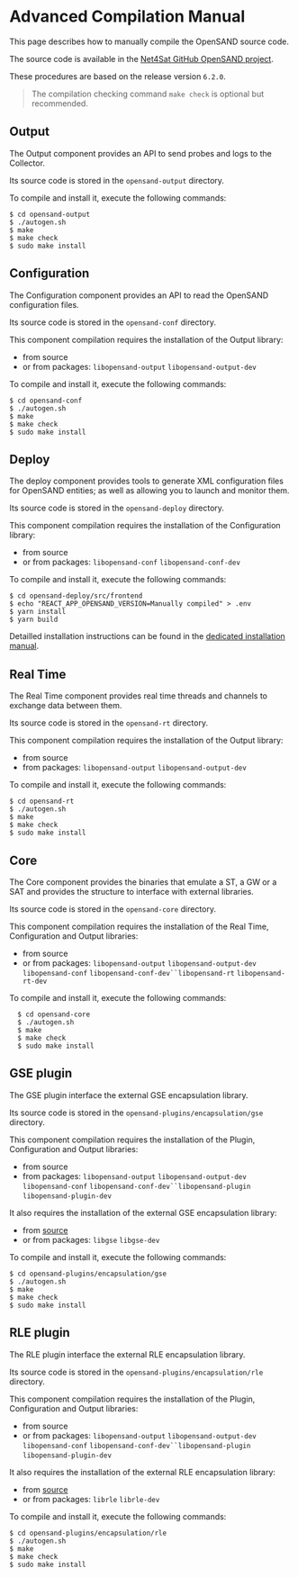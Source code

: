 # Advanced Compilation Manual

This page describes how to manually compile the OpenSAND source code.

The source code is available in the [Net4Sat GitHub OpenSAND project](https://github.com/CNES/opensand).

These procedures are based on the release version `6.2.0`. 

> The compilation checking command `make check` is optional but recommended.

## Output

The Output component provides an API to send probes and logs to the Collector.

Its source code is stored in the `opensand-output` directory.

To compile and install it, execute the following commands:

```
$ cd opensand-output
$ ./autogen.sh
$ make
$ make check
$ sudo make install
```

## Configuration

The Configuration component provides an API to read the OpenSAND configuration files.

Its source code is stored in the `opensand-conf` directory.

This component compilation requires the installation of the Output library:

  * from source
  * or from packages: `libopensand-output` `libopensand-output-dev`

To compile and install it, execute the following commands:

```
$ cd opensand-conf
$ ./autogen.sh
$ make
$ make check
$ sudo make install
```

## Deploy

The deploy component provides tools to generate XML configuration files for OpenSAND entities;
as well as allowing you to launch and monitor them.

Its source code is stored in the `opensand-deploy` directory.

This component compilation requires the installation of the Configuration library:

  * from source
  * or from packages: `libopensand-conf` `libopensand-conf-dev`

To compile and install it, execute the following commands:

```
$ cd opensand-deploy/src/frontend
$ echo "REACT_APP_OPENSAND_VERSION=Manually compiled" > .env
$ yarn install
$ yarn build
```

Detailled installation instructions can be found in the [dedicated installation manual](../opensand-deploy/doc/install.md).

## Real Time

The Real Time component provides real time threads and channels to exchange data between them.

Its source code is stored in the `opensand-rt` directory.

This component compilation requires the installation of the Output library:

  * from source
  * from packages: `libopensand-output` `libopensand-output-dev`

To compile and install it, execute the following commands:

```
$ cd opensand-rt
$ ./autogen.sh
$ make
$ make check
$ sudo make install
```
  
## Core

The Core component provides the binaries that emulate a ST, a GW or a SAT and provides the structure to interface with external libraries.

Its source code is stored in the `opensand-core` directory.

This component compilation requires the installation of the Real Time, Configuration and Output libraries:

  * from source
  * or from packages: `libopensand-output` `libopensand-output-dev` `libopensand-conf` `libopensand-conf-dev``libopensand-rt` `libopensand-rt-dev`

To compile and install it, execute the following commands:

```
  $ cd opensand-core
  $ ./autogen.sh
  $ make
  $ make check
  $ sudo make install
```

## GSE plugin

The GSE plugin interface the external GSE encapsulation library.

Its source code is stored in the `opensand-plugins/encapsulation/gse` directory.

This component compilation requires the installation of the Plugin, Configuration and Output libraries:

  * from source
  * from packages: `libopensand-output` `libopensand-output-dev` `libopensand-conf` `libopensand-conf-dev``libopensand-plugin` `libopensand-plugin-dev`

It also requires the installation of the external GSE encapsulation library:

  * from [source](https://github.com/CNES/libgse)
  * or from packages: `libgse` `libgse-dev`

To compile and install it, execute the following commands:

```
$ cd opensand-plugins/encapsulation/gse
$ ./autogen.sh
$ make
$ make check
$ sudo make install
```

## RLE plugin

The RLE plugin interface the external RLE encapsulation library.

Its source code is stored in the `opensand-plugins/encapsulation/rle` directory.

This component compilation requires the installation of the Plugin, Configuration and Output libraries:

  * from source
  * or from packages: `libopensand-output` `libopensand-output-dev` `libopensand-conf` `libopensand-conf-dev``libopensand-plugin` `libopensand-plugin-dev`

It also requires the installation of the external RLE encapsulation library:

  * from [source](https://github.com/CNES/librle)
  * or from packages: `librle` `librle-dev`

To compile and install it, execute the following commands:

```
$ cd opensand-plugins/encapsulation/rle
$ ./autogen.sh
$ make
$ make check
$ sudo make install
```
